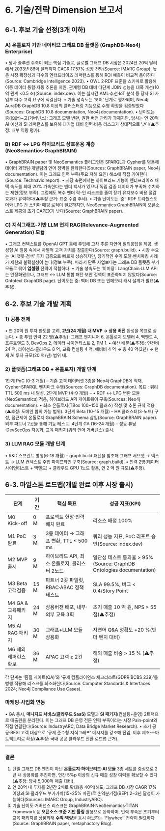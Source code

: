 # 6. 기술/전략 Dimension 보고서

## 6-1. 후보 기술 선정(3개 이하)

### A) 온톨로지 기반 네이티브 그래프 DB 플랫폼 (GraphDB·Neo4j Enterprise)
• 당사 솔루션 주축이 되는 핵심 기술로, 글로벌 그래프 DB 시장은 2024년 20억 달러에서 2033년 86억 달러까지 CAGR 17.57% 성장 전망(Source: IMARC Group). 높은 시장 확장성과 다수의 엔터프라이즈 레퍼런스를 통해 ROI 예측이 비교적 용이하다(Source: Cambridge Intelligence 2023).
• OWL 2·RDF 표준을 스키마로 활용해 이종 데이터 통합·자동 추론을 지원, 관계형 DB 대비 다단계 JOIN 성능을 대폭 개선(10억 관계 <0.5 초)(Source: index.dev). 이는 실시간 AML·추천·IoT 분석 등 당사 SI 사업부 다수 고객 요구에 직결된다.
• 기술 성숙도는 ‘코어’ 단계로 평가되며, Neo4j AuraDB·GraphDB 10.8 이상의 클러스터링 기능으로 수평 확장을 검증받았다(Sources: GraphDB 10.8 documentation, Neo4j documentation).
• 난이도는 중(設計)~고(거버넌스): 그래프 모델 변환, 권한·버전 관리가 과제지만, 당사는 연 20억 AI 예산과 SI 레퍼런스를 보유해 대기업 대비 인력·비용 리스크가 상대적으로 낮다(⚠️추정: 내부 역량 평가).

### B) RDF ↔ LPG 하이브리드 상호운용 계층(NeoSemantics·GraphBRAIN)
• GraphBRAIN paper 및 NeoSemantics 플러그인은 SPARQL과 Cypher를 병용해 데이터 과학팀·개발팀의 언어 장벽을 완화한다(Sources: GraphBRAIN paper, Neo4j documentation). 이는 그래프 인력 부족(주요 저해 요인) 해소에 직접 기여한다(Source: Technavio report).
• 시장 측면에서는 하이브리드 기능이 엔터프라이즈 채택 속도를 최대 20% 가속한다는 벤더 백서가 있으나 독립 검증 데이터가 부족해 수치화는 제한(정보 부족). 그럼에도 복수 벤더 락-인 리스크를 줄여 장기 유지보수 비용 절감 효과가 유력하다(⚠️추정 근거: 표준 수렴 추세).
• 기술 난이도는 ‘중’: RDF 트리플스토어와 LPG 간 스키마 매핑 로직이 필요하지만, NeoSemantics·GraphBRAIN이 오픈소스로 제공돼 초기 CAPEX가 낮다(Source: GraphBRAIN paper).

### C) 지식그래프-기반 LLM 연계 RAG(Relevance-Augmented Generation) 모듈
• 그래프 컨텍스트를 OpenAI GPT 등에 주입해 고차 추론·자연어 질의응답을 제공, 생성형 AI 열풍 속에서 차별적 고객 가치를 창출한다(Source: graph.build).
• 시장 수요는 ‘AI 챗봇·검색’ 투자 급증으로 빠르게 상승하지만, 장기적인 수익 모델·벤치마킹 사례가 제한돼 불확실성이 높다(정보 부족). 따라서 단독 사업보다는 그래프 DB 플랫폼 부가 모듈로 묶어 **업셀링** 전략이 적합하다.
• 기술 성숙도는 ‘이머징’: LangChain·LLM API는 안정화됐으나, 그래프 ↔ LLM 통합 패턴·보안 정책이 표준화되지 않았다(Source: Ontotext GraphDB page). 난이도는 중: 벡터 DB 또는 인메모리 캐시 설계가 필요(⚠️추정).

## 6-2. 후보 기술 개발 계획

### 1) 공통 전제
• 연 20억 원 투자 한도를 고려, **2년(24 개월) 내 MVP → 상용 버전** 완성을 목표로 삼는다.
• 총 투입 인력 22 명(⚠️추정): 그래프 엔지니어 6, 온톨로지 모델러 4, 백엔드 4, 프론트엔드 3, DevOps 2, 데이터 사이언티스트 2, PM 1.
• 예산 배분(⚠️추정): 인건비 24 억, 라이선스·클라우드 8 억, 교육·컨설팅 4 억, 예비비 4 억 → 총 40 억(2년) → 현재 AI 투자 규모(20 억/년) 범위 내.

### 2) 플랫폼(그래프 DB + 온톨로지) 개발 단계
1단계 PoC (0-3 개월) – 기존 고객 데이터셋 3종을 Neo4j·GraphDB에 적재, Cypher·SPARQL 벤치마크 수행(Sources: GraphDB documentation). 목표 : 쿼리 TTL 500 ms 내 달성.
2단계 MVP (4-9 개월) –
  • RDF ↔ LPG 변환 모듈(NeoSemantics) 적용, 하이브리드 API 게이트웨이 구축(Sources: Neo4j documentation).
  • 최소 온톨로지(TBox 100~150 클래스) 작성 및 추론 규칙 적용(⚠️추정: 도메인 합의 가능 범위).
3단계 Beta (10-15 개월) – HA 클러스터(3-노드) 구성, 접근제어 온톨로지·GraphBRAIN Schema 삽입(Source: GraphBRAIN paper). 외부 파트너 2곳을 통해 기능 테스트.
4단계 GA (16-24 개월) – 성능 튜닝·DevSecOps 자동화, 교육 패키지(쿼리 언어·거버넌스) 출시.

### 3) LLM RAG 모듈 개발 단계
• R&D 스프린트 병행(6-18 개월) – graph.build 패턴을 참조해 그래프 서브셋 → 텍스트 → LLM 컨텍스트 주입 파이프라인 구축(Source: graph.build).
• 인력 2명(데이터 사이언티스트 + 백엔드) + 클라우드 GPU 1노드 활용, 연 2 억 원 규모(⚠️추정).

## 6-3. 마일스톤 로드맵(개발 완료 이후 시장 출시)

| 단계 | 기간 | 핵심 목표 | 성공 지표(KPI) |
|------|------|-----------|-----------------|
| M0 Kick-off | 0 M | 프로젝트 헌장·인력 배치 완료 | 리소스 배정 100% |
| M1 PoC 완료 | 3 M | 3종 데이터 → 그래프 변환, TTL ≤ 500 ms | 쿼리 성능 지표, PoC 리포트 승인(Source: index.dev) |
| M2 MVP 출시 | 9 M | 하이브리드 API, 최소 온톨로지, 클러스터 2노드 | 일관성 테스트 통과율 > 95% (Source: GraphDB Ontologies documentation) |
| M3 Beta 고객검증 | 15 M | 파트너 2곳 파일럿, RBAC·ABAC 정책 테스트 | SLA 99.5%, 버그 < 0.4/Story Point |
| M4 GA & 교육패키지 | 24 M | 상용버전 배포, 내부·외부 교육 3회 | 초기 매출 10 억 원, NPS > 55 점(⚠️추정) |
| M5 AI RAG 패키지 | 30 M | 그래프+LLM 모듈 상용화 | 자연어 Q&A 정확도 +20 %(벤더 벤치 대비) |
| M6 해외 레퍼런스 확보 | 36 M | APAC 고객 ≥ 2건 | 해외 매출 비중 > 15 % (⚠️추정) |

각 단계는 ‘품질 게이트(QA)’와 ‘규제 컴플라이언스 체크리스트(GDPR·BCBS 239)’를 병행 적용해 리스크를 최소화한다(Source: Computer Standards & Interfaces 2024; Neo4j Compliance Use Cases).

### 마케팅·사업화 연동
• GA 동시, **매니지드 서비스(클라우드 SaaS)** 모델과 **SI 패키지**(컨설팅+운영) 2트랙으로 매출원을 분리한다. 이는 그래프 DB 운영 전문 인력 부족이라는 시장 Pain-point와 직접 연결된다(Source: IndustryARC, Data Bridge Market Research).
• 초기 공공·BFSI 고객 대상으로 ‘규제 준수형 지식그래프’ 메시지를 강조해 진입, 이후 제조·스마트팩토리로 확장(⚠️추정: 국내 공공 클라우드 전환 로드맵 근거).

---

### 결론
1. 단일 그래프 DB 엔진이 아닌 **온톨로지·하이브리드·AI 모듈** 3종 세트를 중심으로 2년 내 상용화를 추진하면, 연간 5%p 이상의 신규 매출 성장 여력을 확보할 수 있다(⚠️추정: 당사 5,000억 매출 대비).
2. 연 20억 내 투자를 2년간 2배로 확대(총 40억)해도, 그래프 DB 시장 CAGR 17% 이상과 SI·클라우드 부가가치(15~25% 마진)로 손익분기점(BEP) 2~3년 달성이 가능하다(Sources: IMARC Group, IndustryARC).
3. 기술 난이도·거버넌스 리스크는 GraphBRAIN·NeoSemantics·TITAN Framework 등 **오픈소스·표준 기반 툴링** 활용으로 완화하며, 인력 부족은 초기부터 교육 패키지를 상품화해 **수익·역량**을 동시 확보하는 ‘Flywheel’ 전략이 필요하다(Source: GraphBRAIN paper, metaphactory Blog).
